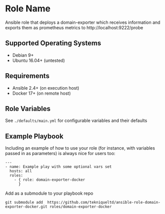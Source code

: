 Role Name
=========

Ansible role that deploys a domain-exporter which receives information and exports them as prometheus metrics to http://localhost:9222/probe

Supported Operating Systems
---------------------------

- Debian 9+
- Ubuntu 16.04+ (untested)

Requirements
------------

- Ansible 2.4+ (on execution host)
- Docker 17+ (on remote host)

Role Variables
--------------

See `./defaults/main.yml` for configurable variables and their defaults

Example Playbook
----------------

Including an example of how to use your role (for instance, with variables passed in as parameters) is always nice for users too:

    ---
    - name: Example play with some optional vars set
      hosts: all
      roles:
        - { role: domain-exporter-docker
          }

Add as a submodule to your playbook repo

    git submodule add  https://github.com/tekniqueltd/ansible-role-domain-exporter-docker.git roles/domain-exporter-docker
